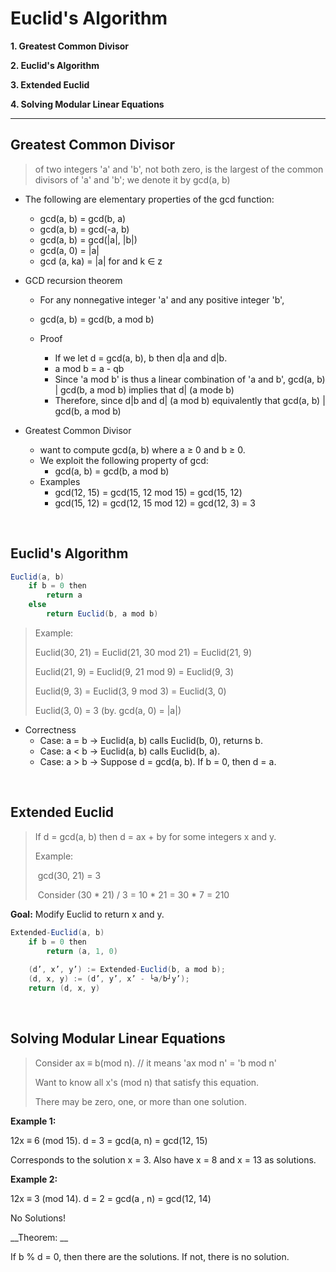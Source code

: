 # Euclid's Algorithm

__1. Greatest Common Divisor__

__2. Euclid's Algorithm__

__3. Extended Euclid__

__4. Solving Modular Linear Equations__

***



## Greatest Common Divisor

> of two integers 'a' and 'b', not both zero, is the largest of the common divisors of 'a' and 'b'; we denote it by gcd(a, b)

* The following are elementary properties of the gcd function:

  * gcd(a, b) = gcd(b, a)
  * gcd(a, b) = gcd(-a, b)
  * gcd(a, b) = gcd(|a|, |b|)
  * gcd(a, 0) = |a|
  * gcd (a, ka) = |a| for and k ∈ z

* GCD recursion theorem

  * For any nonnegative integer 'a' and any positive integer 'b',
  * gcd(a, b) = gcd(b, a mod b)
  * Proof

    *  If we let d = gcd(a, b), b then d|a and d|b.
    * a mod b = a - qb
    * Since 'a mod b' is thus a linear combination of 'a and b', gcd(a, b) | gcd(b, a mod b) implies that d| (a mode b)
    * Therefore, since d|b and d| (a mod b) equivalently that gcd(a, b) | gcd(b, a mod b)

* Greatest Common Divisor
  * want to compute gcd(a, b) where a ≥ 0 and b ≥ 0.
  * We exploit the following property of gcd:
    * gcd(a, b) = gcd(b, a mod b)
  * Examples
    * gcd(12, 15) = gcd(15, 12 mod 15) = gcd(15, 12)
    * gcd(15, 12) = gcd(12, 15 mod 12) = gcd(12, 3) = 3



<br>

## Euclid's Algorithm

``` java
Euclid(a, b)
    if b = 0 then
    	return a
    else
    	return Euclid(b, a mod b)
```

> Example:
>
> Euclid(30, 21) = Euclid(21, 30 mod 21) = Euclid(21, 9)
>
> Euclid(21, 9) = Euclid(9, 21 mod 9) = Euclid(9, 3)
>
> Euclid(9, 3) = Euclid(3, 9 mod 3) = Euclid(3, 0)
>
> Euclid(3, 0) = 3 (by. gcd(a, 0) = |a|)

* Correctness
  * Case: a = b → Euclid(a, b) calls Euclid(b, 0), returns b.
  * Case: a < b → Euclid(a, b) calls Euclid(b, a).
  * Case: a > b → Suppose d = gcd(a, b). If b = 0, then d = a.

<br>

## Extended Euclid

> If d = gcd(a, b) then d = ax + by for some integers x and y.
>
> Example:
>
> ​	gcd(30, 21) = 3
>
> ​	Consider (30 * 21) / 3 = 10 * 21 = 30 * 7 = 210

__Goal:__ Modify Euclid to return x and y.

``` java
Extended-Euclid(a, b)
    if b = 0 then
    	return (a, 1, 0)
    
    (d’, x’, y’) := Extended-Euclid(b, a mod b);
	(d, x, y) := (d’, y’, x’ - └a/b┘y’);
	return (d, x, y)
```

<br>

## Solving Modular Linear Equations

> Consider ax ≡ b(mod n). // it means 'ax mod n' = 'b mod n'
>
> Want to know all x's (mod n) that satisfy this equation.
>
> There may be zero, one, or more than one solution.

__Example 1:__ 

12x ≡ 6 (mod 15).   d = 3 = gcd(a, n) = gcd(12, 15) 

Corresponds to the solution x = 3. Also have x = 8 and x = 13 as solutions.

__Example 2:__ 

12x ≡ 3 (mod 14).  d = 2 = gcd(a , n) = gcd(12, 14)

No Solutions!

__Theorem: __

If b % d  = 0, then there are the solutions. If not, there is no solution.  

